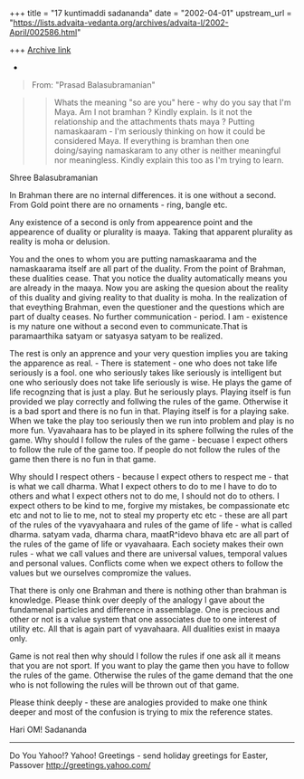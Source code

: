 +++
title = "17 kuntimaddi sadananda"
date = "2002-04-01"
upstream_url = "https://lists.advaita-vedanta.org/archives/advaita-l/2002-April/002586.html"

+++
[Archive link](https://lists.advaita-vedanta.org/archives/advaita-l/2002-April/002586.html)

-
> From: "Prasad Balasubramanian" <besprasad at LYCOS.COM>

> > Whats the meaning  "so are you" here - why do you
> say that
> > I'm Maya. Am I not bramhan ?  Kindly explain.
> > Is it not the relationship and the attachments
> thats maya ?
> > Putting namaskaaram - I'm seriously thinking on
> how it could
> > be considered Maya. If everything is bramhan then
> one doing/saying
> namaskaram
> > to any other is neither meaningful nor
> meaningless. Kindly explain this
> > too as I'm trying to learn.

Shree Balasubramanian

In Brahman there are no internal differences. it is
one without a second.  From Gold point there are no
ornaments - ring, bangle etc.

Any existence of a second is only from appearence
point and the appearence of duality or plurality is
maaya.  Taking that apparent plurality as reality is
moha or delusion.

You and the ones to whom you are putting namaskaarama
and the namaskaarama itself are all part of the
duality.  From the point of Brahman, these dualities
cease.  That you notice the duality automatically
means you are already in the maaya.  Now you are
asking the quesion about the reality of this duality
and giving reality to that duality is moha.  In the
realization of that eveything Brahman, even the
questioner and the questions which are part of dualty
ceases. No further communication - period. I am -
existence is my nature one without a second even to
communicate.That is paramaarthika satyam or satyasya
satyam to be realized.

The rest is only an apprence and your very question
implies you are taking the apparence as real.  - There
is statement - one who does not take life seriously is
a fool.  one who seriously takes like seriously is
intelligent but one who seriously does not take life
seriously is wise.  He plays  the game of life
recognzing that is just a play. But he seriously
plays.  Playing itself is fun provided we play
correctly and follwing the rules of the game.
Otherwise it is a bad sport and there is no fun in
that.  Playing itself is for a playing sake.  When we
take the play too seriously then we run into problem
and play is no more fun.  Vyavahaara has to be played
in its sphere follwing the rules of the game. Why
should I follow the rules of the game - becuase I
expect others to follow the rule of the game too. If
people do not follow the rules of the game then there
is no fun in that game.

 Why should I respect others - because I expect others
to respect me - that is what we call dharma.  What I
expect others to do to me I have to do to others and
what I expect others not to do me, I should not do to
others.  I expect others to be kind to me, forgive my
mistakes, be compassionate etc etc and not to lie to
me, not to steal my property etc etc - these are all
part of the rules of the vyavyahaara and rules of the
game of life - what is called dharma. satyam vada,
dharma chara, maatR^idevo bhava etc are all part of
the rules of the game of life or vyavahaara. Each
society makes their own rules - what we call values
and there are universal values, temporal values and
personal values.  Conflicts come when we expect others
to follow the values but we ourselves compromize the
values.

That there is only one Brahman and there is nothing
other than brahman is knowledge.  Please think over
deeply of the analogy I gave about the fundamenal
particles and difference in assemblage.  One is
precious and other or not is a value system that one
associates due to one interest of utility etc.  All
that is again part of vyavahaara.  All dualities exist
in maaya only.

Game is not real then why should I follow the rules if
one ask all it means that you are not sport. If you
want to play the game then you have to follow the
rules of the game. Otherwise the rules of the game
demand that the one who is not following the rules
will be thrown out of that game.

Please think deeply - these are analogies provided to
make one think deeper and most of the confusion is
trying to mix the reference states.


Hari OM!
Sadananda




__________________________________________________
Do You Yahoo!?
Yahoo! Greetings - send holiday greetings for Easter, Passover
http://greetings.yahoo.com/

